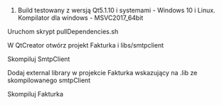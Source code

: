 1. Build testowany z wersją Qt5.1.10 i systemami - Windows 10 i Linux.
Kompilator dla windows - MSVC2017_64bit

Uruchom skrypt pullDependencies.sh

W QtCreator otwórz projekt Fakturka i libs/smtpclient

Skompiluj SmtpClient

Dodaj external library w projekcie Fakturka wskazujący na .lib ze skompilowanego smtpClient

Skompiluj Fakturka
